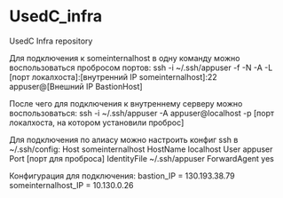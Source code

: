 # UsedC_infra
UsedC Infra repository

Для подключения к someinternalhost в одну команду можно воспользоваться пробросом портов:
ssh -i ~/.ssh/appuser -f -N -A -L [порт локалхоста]:[внутренний IP someinternalhost]:22 appuser@[Внешний IP BastionHost]

После чего для подключения к внутреннему серверу можно воспользоваться:
ssh -i ~/.ssh/appuser -A appuser@localhost -p [порт локалхоста, на котором установили проброс]

Для подключения по алиасу можно настроить конфиг ssh в ~/.ssh/config:
Host someinternalhost
    HostName localhost
    User appuser
    Port [порт для проброса]
    IdentityFile ~/.ssh/appuser
    ForwardAgent yes

Конфигурация для подключения:
bastion_IP = 130.193.38.79
someinternalhost_IP = 10.130.0.26
